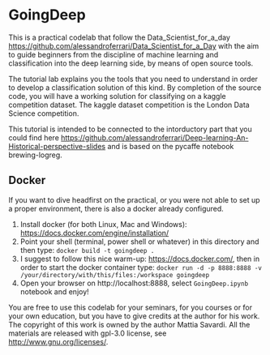 # GoingDeep

This is a practical codelab that follow the Data_Scientist_for_a_day <https://github.com/alessandroferrari/Data_Scientist_for_a_Day> with the aim to guide beginners from the discipline of machine learning and classification into the deep learning side, by means of open source tools. 

The tutorial lab explains you the tools that you need to understand in order to develop a classification solution of this kind. By completion of the source code, you will have a working solution for classifying on a kaggle competition dataset. The kaggle dataset competition is the London Data Science competition.

This tutorial is intended to be connected to the intorductory part that you could find here <https://github.com/alessandroferrari/Deep-learning-An-Historical-perspective-slides> and is based on the pycaffe notebook brewing-logreg.


## Docker
If you want to dive headfirst on the practical, or you were not able to set up a proper environment, there is also a docker already configured.

1. Install docker (for both Linux, Mac and Windows): https://docs.docker.com/engine/installation/
2. Point your shell (terminal, power shell or whatever) in this directory and then type: `docker build -t goingdeep .`
3. I suggest to follow this nice warm-up: https://docs.docker.com/, then in order to start the docker container type: `docker run -d -p 8888:8888 -v /your/directory/with/this/files:/workspace goingdeep`
5. Open your browser on http://localhost:8888, select `GoingDeep.ipynb` notebook and enjoy!



You are free to use this codelab for your seminars, for you courses or for your own education, but you have to give credits at the author for his work.
The copyright of this work is owned by the author Mattia Savardi.
All the materials are released with gpl-3.0 license, see <http://www.gnu.org/licenses/>.